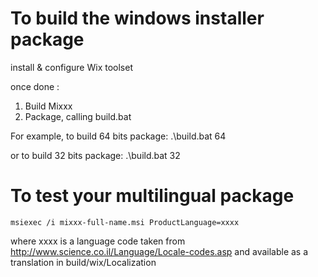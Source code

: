 To build the windows installer package
==========================================

install & configure Wix toolset

once done :

1. Build Mixxx
2. Package, calling build.bat <bitwidth>

For example, to build 64 bits package:
.\build.bat 64

or to build 32 bits package:
.\build.bat 32

To test your multilingual package
=================================

`msiexec /i mixxx-full-name.msi ProductLanguage=xxxx`

where xxxx is a language code taken from http://www.science.co.il/Language/Locale-codes.asp and available as a translation in build/wix/Localization
